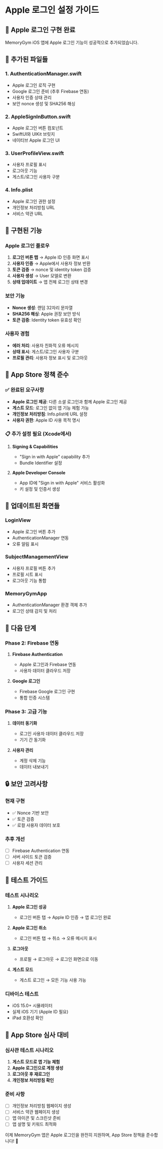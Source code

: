 # Apple 로그인 설정 가이드

## 🍎 Apple 로그인 구현 완료

MemoryGym iOS 앱에 Apple 로그인 기능이 성공적으로 추가되었습니다.

## 📁 추가된 파일들

### 1. AuthenticationManager.swift
- Apple 로그인 로직 구현
- Google 로그인 준비 (추후 Firebase 연동)
- 사용자 인증 상태 관리
- 보안 nonce 생성 및 SHA256 해싱

### 2. AppleSignInButton.swift
- Apple 로그인 버튼 컴포넌트
- SwiftUI와 UIKit 브릿지
- 네이티브 Apple 로그인 UI

### 3. UserProfileView.swift
- 사용자 프로필 표시
- 로그아웃 기능
- 게스트/로그인 사용자 구분

### 4. Info.plist
- Apple 로그인 권한 설정
- 개인정보 처리방침 URL
- 서비스 약관 URL

## 🔧 구현된 기능

### Apple 로그인 플로우
1. **로그인 버튼 탭** → Apple ID 인증 화면 표시
2. **사용자 인증** → Apple에서 사용자 정보 반환
3. **토큰 검증** → nonce 및 identity token 검증
4. **사용자 생성** → User 모델로 변환
5. **상태 업데이트** → 앱 전체 로그인 상태 변경

### 보안 기능
- **Nonce 생성**: 랜덤 32자리 문자열
- **SHA256 해싱**: Apple 권장 보안 방식
- **토큰 검증**: Identity token 유효성 확인

### 사용자 경험
- **에러 처리**: 사용자 친화적 오류 메시지
- **상태 표시**: 게스트/로그인 사용자 구분
- **프로필 관리**: 사용자 정보 표시 및 로그아웃

## 📱 App Store 정책 준수

### ✅ 완료된 요구사항
- **Apple 로그인 제공**: 다른 소셜 로그인과 함께 Apple 로그인 제공
- **게스트 모드**: 로그인 없이 앱 기능 체험 가능
- **개인정보 처리방침**: Info.plist에 URL 설정
- **사용자 권한**: Apple ID 사용 목적 명시

### 📋 추가 설정 필요 (Xcode에서)
1. **Signing & Capabilities**
   - "Sign in with Apple" capability 추가
   - Bundle Identifier 설정

2. **Apple Developer Console**
   - App ID에 "Sign in with Apple" 서비스 활성화
   - 키 설정 및 인증서 생성

## 🔄 업데이트된 화면들

### LoginView
- Apple 로그인 버튼 추가
- AuthenticationManager 연동
- 오류 알림 표시

### SubjectManagementView
- 사용자 프로필 버튼 추가
- 프로필 시트 표시
- 로그아웃 기능 통합

### MemoryGymApp
- AuthenticationManager 환경 객체 추가
- 로그인 상태 감지 및 처리

## 🚀 다음 단계

### Phase 2: Firebase 연동
1. **Firebase Authentication**
   - Apple 로그인과 Firebase 연동
   - 사용자 데이터 클라우드 저장

2. **Google 로그인**
   - Firebase Google 로그인 구현
   - 통합 인증 시스템

### Phase 3: 고급 기능
1. **데이터 동기화**
   - 로그인 사용자 데이터 클라우드 저장
   - 기기 간 동기화

2. **사용자 관리**
   - 계정 삭제 기능
   - 데이터 내보내기

## 🔒 보안 고려사항

### 현재 구현
- ✅ Nonce 기반 보안
- ✅ 토큰 검증
- ✅ 로컬 사용자 데이터 보호

### 추후 개선
- [ ] Firebase Authentication 연동
- [ ] 서버 사이드 토큰 검증
- [ ] 사용자 세션 관리

## 📝 테스트 가이드

### 테스트 시나리오
1. **Apple 로그인 성공**
   - 로그인 버튼 탭 → Apple ID 인증 → 앱 로그인 완료

2. **Apple 로그인 취소**
   - 로그인 버튼 탭 → 취소 → 오류 메시지 표시

3. **로그아웃**
   - 프로필 → 로그아웃 → 로그인 화면으로 이동

4. **게스트 모드**
   - 게스트 로그인 → 모든 기능 사용 가능

### 디바이스 테스트
- iOS 15.0+ 시뮬레이터
- 실제 iOS 기기 (Apple ID 필요)
- iPad 호환성 확인

## 🎯 App Store 심사 대비

### 심사관 테스트 시나리오
1. **게스트 모드로 앱 기능 체험**
2. **Apple 로그인으로 계정 생성**
3. **로그아웃 후 재로그인**
4. **개인정보 처리방침 확인**

### 준비 사항
- [ ] 개인정보 처리방침 웹페이지 생성
- [ ] 서비스 약관 웹페이지 생성
- [ ] 앱 아이콘 및 스크린샷 준비
- [ ] 앱 설명 및 키워드 최적화

이제 MemoryGym 앱은 Apple 로그인을 완전히 지원하며, App Store 정책을 준수합니다! 🎉 